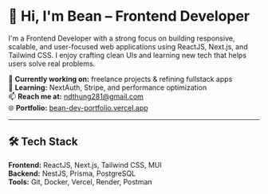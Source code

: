 # 👋 Hi, I'm Bean – Frontend Developer

I'm a Frontend Developer with a strong focus on building responsive, scalable, and user-focused web applications using ReactJS, Next.js, and Tailwind CSS. I enjoy crafting clean UIs and learning new tech that helps users solve real problems.

🔭 **Currently working on:** freelance projects & refining fullstack apps  
🌱 **Learning:** NextAuth, Stripe, and performance optimization  
📫 **Reach me at:** ndthung281@gmail.com  
🌐 **Portfolio:** [bean-dev-portfolio.vercel.app](https://bean-dev-portfolio.vercel.app)  

---

## 🛠️ Tech Stack

**Frontend:** ReactJS, Next.js, Tailwind CSS, MUI  
**Backend:** NestJS, Prisma, PostgreSQL  
**Tools:** Git, Docker, Vercel, Render, Postman  
